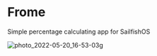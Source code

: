 # Frome
Simple percentage calculating app for SailfishOS

![photo_2022-05-20_16-53-03g](https://user-images.githubusercontent.com/4253881/169581908-d51e178d-c80b-4a2b-a540-e6088958a084.jpg)


